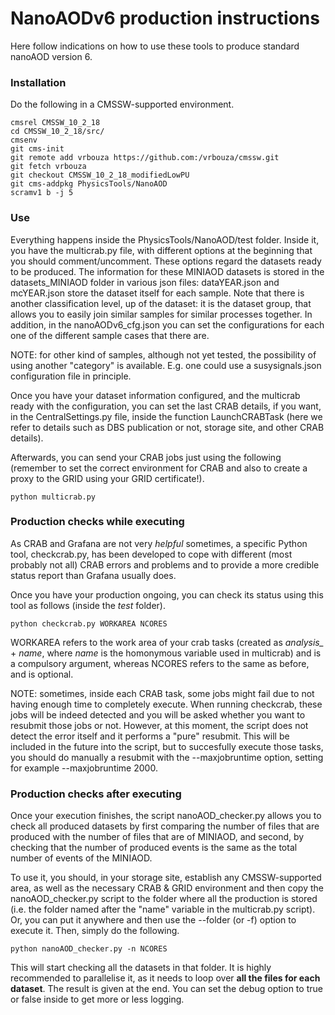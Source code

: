 # NanoAODv6 production instructions
Here follow indications on how to use these tools to produce standard nanoAOD version 6.


### Installation
Do the following in a CMSSW-supported environment.
```
cmsrel CMSSW_10_2_18
cd CMSSW_10_2_18/src/
cmsenv
git cms-init
git remote add vrbouza https://github.com:/vrbouza/cmssw.git
git fetch vrbouza
git checkout CMSSW_10_2_18_modifiedLowPU
git cms-addpkg PhysicsTools/NanoAOD
scramv1 b -j 5
```


### Use
Everything happens inside the PhysicsTools/NanoAOD/test folder. Inside it, you have the multicrab.py file, with different options at the beginning that you should comment/uncomment. These options regard the datasets ready to be produced. The information for these MINIAOD datasets is stored in the datasets_MINIAOD folder in various json files: dataYEAR.json and mcYEAR.json store the dataset itself for each sample. Note that there is another classification level, up of the dataset: it is the dataset group, that allows you to easily join similar samples for similar processes together. In addition, in the nanoAODv6_cfg.json you can set the configurations for each one of the different sample cases that there are.

NOTE: for other kind of samples, although not yet tested, the possibility of using another "category" is available. E.g. one could use a susysignals.json configuration file in principle.

Once you have your dataset information configured, and the multicrab ready with the configuration, you can set the last CRAB details, if you want, in the CentralSettings.py file, inside the function LaunchCRABTask (here we refer to details such as DBS publication or not, storage site, and other CRAB details).

Afterwards, you can send your CRAB jobs just using the following (remember to set the correct environment for CRAB and also to create a proxy to the GRID using your GRID certificate!).
```
python multicrab.py
```


### Production checks while executing
As CRAB and Grafana are not very *helpful* sometimes, a specific Python tool, checkcrab.py, has been developed to cope with different (most probably not all) CRAB errors and problems and to provide a more credible status report than Grafana usually does.

Once you have your production ongoing, you can check its status using this tool as follows (inside the *test* folder).
```
python checkcrab.py WORKAREA NCORES
```
WORKAREA refers to the work area of your crab tasks (created as *analysis_* + *name*, where *name* is the homonymous variable used in multicrab) and is a compulsory argument, whereas NCORES refers to the same as before, and is optional.

NOTE: sometimes, inside each CRAB task, some jobs might fail due to not having enough time to completely execute. When running checkcrab, these jobs will be indeed detected and you will be asked whether you want to resubmit those jobs or not. However, at this moment, the script does not detect the error itself and it performs a "pure" resubmit. This will  be included in the future into the script, but to succesfully execute those tasks, you should do manually a resubmit with the --maxjobruntime option, setting for example --maxjobruntime 2000.

### Production checks after executing
Once your execution finishes, the script nanoAOD_checker.py allows you to check all produced datasets by first comparing the number of files that are produced with the number of files that are of MINIAOD, and second, by checking that the number of produced events is the same as the total number of events of the MINIAOD.

To use it, you should, in your storage site, establish any CMSSW-supported area, as well as the necessary CRAB & GRID environment and then copy the nanoAOD_checker.py script to the folder where all the production is stored (i.e. the folder named after the "name" variable in the multicrab.py script). Or, you can put it anywhere and then use the --folder (or -f) option to execute it. Then, simply do the following.
```
python nanoAOD_checker.py -n NCORES
```
This will start checking all the datasets in that folder. It is highly recommended to parallelise it, as it needs to loop over **all the files for each dataset**. The result is given at the end. You can set the debug option to true or false inside to get more or less logging.


